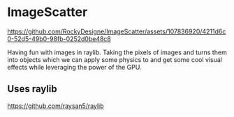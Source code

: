 # ImageScatter


https://github.com/RockyDesigne/ImageScatter/assets/107836920/4211d6c0-52d5-49b0-98fb-0252d0be48c8


Having fun with images in raylib.
Taking the pixels of images and turns them into objects which we can apply some physics to and get some cool visual effects while leveraging the power of the GPU.
## Uses raylib
https://github.com/raysan5/raylib
